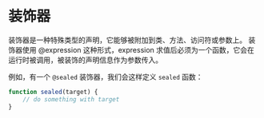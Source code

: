 # 装饰器
装饰器是一种特殊类型的声明，它能够被附加到类、方法、访问符或参数上。
装饰器使用 @expression 这种形式，expression 求值后必须为一个函数，它会在运行时被调用，被装饰的声明信息作为参数传入。

例如，有一个 `@sealed` 装饰器，我们会这样定义 `sealed` 函数：

```typescript
function sealed(target) {
    // do something with target
}
```

